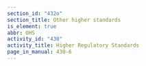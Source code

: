 ```yaml
---
section_id: "432o"
section_title: Other higher standards
is_element: true
abbr: OHS
activity_id: "430"
activity_title: Higher Regulatory Standards
page_in_manual: 430-6
---
```

